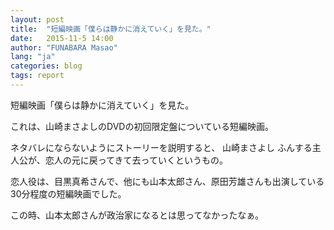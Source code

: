 ```yaml
---
layout: post
title:  "短編映画「僕らは静かに消えていく」を見た。"
date:   2015-11-5 14:00
author: "FUNABARA Masao"
lang: "ja"
categories: blog
tags: report
---
```


短編映画「僕らは静かに消えていく」を見た。

これは、山崎まさよしのDVDの初回限定盤についている短編映画。

ネタバレにならないようにストーリーを説明すると、
山崎まさよし ふんする主人公が、恋人の元に戻ってきて去っていくというもの。

恋人役は、目黒真希さんで、他にも山本太郎さん、原田芳雄さんも出演している30分程度の短編映画でした。

この時、山本太郎さんが政治家になるとは思ってなかったなぁ。
